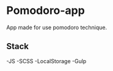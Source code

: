 # Pomodoro-app
App made for use pomodoro technique.

## Stack
  -JS
  -SCSS
  -LocalStorage
  -Gulp


